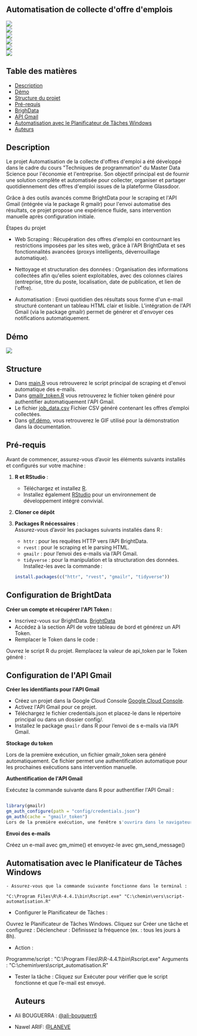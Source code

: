 ## Automatisation de collecte d'offre d'emplois 

![](https://img.shields.io/badge/R-276DC3?style=for-the-badge&logo=r&logoColor=white)  
![](https://img.shields.io/badge/BrightData-FF9900?style=for-the-badge)  
![](https://img.shields.io/badge/GmailR-4285F4?style=for-the-badge&logo=gmail&logoColor=white)  
![](https://img.shields.io/badge/Planificateur--Windows-0078D6?style=for-the-badge&logo=windows&logoColor=white)  
![](https://img.shields.io/badge/HTML-FF5722?style=for-the-badge&logo=html5&logoColor=white)  
![](https://img.shields.io/badge/Terminal-4D4D4D.svg?logo=WindowsTerminal&logoColor=white)

## Table des matières 

- [Description](#description)
- [Démo](#démo)
- [Structure du projet](#structure)
- [Pré-requis](#pré-requis)
- [BrighData](#BrightData)
- [API Gmail](#APIGmail)
- [Automatisation avec le Planificateur de Tâches Windows](#Automatisation_avec_le_Planificateur_de_Tâches_Windows)
- [Auteurs](#auteurs)


## Description

Le projet Automatisation de la collecte d'offres d'emploi a été développé dans le cadre du cours "Techniques de programmation" du Master Data Science pour l'économie et l'entreprise. Son objectif principal est de fournir une solution complète et automatisée pour collecter, organiser et partager quotidiennement des offres d'emploi issues de la plateforme Glassdoor.

Grâce à des outils avancés comme BrightData pour le scraping et l'API Gmail (intégrée via le package R gmailr) pour l'envoi automatisé des résultats, ce projet propose une expérience fluide, sans intervention manuelle après configuration initiale.

Étapes du projet 

- Web Scraping : Récupération des offres d'emploi en contournant les restrictions imposées par les sites web, grâce à l'API BrightData et ses fonctionnalités avancées (proxys intelligents, déverrouillage automatique).
  
- Nettoyage et structuration des données : Organisation des informations collectées afin qu'elles soient exploitables, avec des colonnes claires (entreprise, titre du poste, localisation, date de publication, et lien de l'offre).
  
- Automatisation : Envoi quotidien des résultats sous forme d'un e-mail structuré contenant un tableau HTML clair et lisible. L'intégration de l'API Gmail (via le package gmailr) permet de générer et d'envoyer ces notifications automatiquement.

## Démo

![](Gif.démo.gif)

## Structure

- Dans [main.R](main.R) vous retrouverez le script principal de scraping et d'envoi automatique des e-mails.
- Dans [gmailr_token.R](sub/fonctions.R) vous retrouverez le fichier token généré pour authentifier automatiquement l'API Gmail.
- Le fichier [job_data.csv]() Fichier CSV généré contenant les offres d’emploi collectées.
- Dans [gif.démo](Gif.démo.gif), vous retrouverez le GIF utilisé pour la démonstration dans la documentation.

## Pré-requis

Avant de commencer, assurez-vous d’avoir les éléments suivants installés et configurés sur votre machine :

1. **R et RStudio** :  
   - Téléchargez et installez [R](https://cran.r-project.org/).  
   - Installez également [RStudio](https://posit.co/download/rstudio/) pour un environnement de développement intégré convivial.
  
2. **Cloner ce dépôt** 

3. **Packages R nécessaires** :  
   Assurez-vous d’avoir les packages suivants installés dans R :
   - `httr` : pour les requêtes HTTP vers l’API BrightData.
   - `rvest` : pour le scraping et le parsing HTML.
   - `gmailr` : pour l’envoi des e-mails via l’API Gmail.  
   - `tidyverse` : pour la manipulation et la structuration des données.  
   Installez-les avec la commande :
   ```R
   install.packages(c("httr", "rvest", "gmailr", "tidyverse"))

## Configuration de BrightData

**Créer un compte et récupérer l'API Token :**

- Inscrivez-vous sur BrightData. [BrightData](https://brightdata.com/)
- Accédez à la section API de votre tableau de bord et générez un API Token.
- Remplacer le Token dans le code :

Ouvrez le script R du projet.
Remplacez la valeur de api_token par le Token généré :

## Configuration de l'API Gmail 


**Créer les identifiants pour l'API Gmail**

- Créez un projet dans la Google Cloud Console [Google Cloud Console](https://console.cloud.google.com/).
- Activez l'API Gmail pour ce projet.
- Téléchargez le fichier credentials.json et placez-le dans le répertoire principal ou dans un dossier config/.
- Installez le package  `gmailr` dans R pour l’envoi de s e-mails via l’API Gmail. 

**Stockage du token** 

Lors de la première exécution, un fichier gmailr_token sera généré automatiquement.
Ce fichier permet une authentification automatique pour les prochaines exécutions sans intervention manuelle.

**Authentification de l'API Gmail**

Exécutez la commande suivante dans R pour authentifier l'API Gmail :
   ```R

library(gmailr)
gm_auth_configure(path = "config/credentials.json")
gm_auth(cache = "gmailr_token")
Lors de la première exécution, une fenêtre s'ouvrira dans le navigateur pour demander les autorisations Gmail.
   ```
**Envoi des e-mails**

 Créez un e-mail avec gm_mime() et envoyez-le avec gm_send_message()

## Automatisation avec le Planificateur de Tâches Windows
   ```
- Assurez-vous que la commande suivante fonctionne dans le terminal :
   
"C:\Program Files\R\R-4.4.1\bin\Rscript.exe" "C:\chemin\vers\script-automatisation.R"
   ```

- Configurer le Planificateur de Tâches :

Ouvrez le Planificateur de Tâches Windows.
Cliquez sur Créer une tâche et configurez :
Déclencheur : Définissez la fréquence (ex. : tous les jours à 8h).

- Action :
  
Programme/script : "C:\Program Files\R\R-4.4.1\bin\Rscript.exe"
Arguments : "C:\chemin\vers\script_automatisation.R"

- Tester la tâche : Cliquez sur Exécuter pour vérifier que le script fonctionne et que l’e-mail est envoyé.

  ## Auteurs

- Ali BOUGUERRA : [@ali-bouguerr6](https://github.com/ali-bouguerr6/exam-schedules/)
- Nawel ARIF: [@LANEVE](https://github.com/LANEVE)

